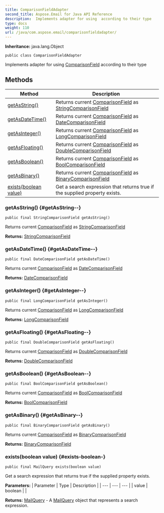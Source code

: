 ```yaml
---
title: ComparisonFieldAdapter
second_title: Aspose.Email for Java API Reference
description:  Implements adapter for using  according to their type
type: docs
weight: 110
url: /java/com.aspose.email/comparisonfieldadapter/
---
```

**Inheritance:**
java.lang.Object
```
public class ComparisonFieldAdapter
```

Implements adapter for using [ComparisonField](../../com.aspose.email/comparisonfield) according to their type
## Methods

| Method | Description |
| --- | --- |
| [getAsString()](#getAsString--) | Returns current [ComparisonField](../../com.aspose.email/comparisonfield) as [StringComparisonField](../../com.aspose.email/stringcomparisonfield) |
| [getAsDateTime()](#getAsDateTime--) | Returns current [ComparisonField](../../com.aspose.email/comparisonfield) as [DateComparisonField](../../com.aspose.email/datecomparisonfield) |
| [getAsInteger()](#getAsInteger--) | Returns current [ComparisonField](../../com.aspose.email/comparisonfield) as [LongComparisonField](../../com.aspose.email/longcomparisonfield) |
| [getAsFloating()](#getAsFloating--) | Returns current [ComparisonField](../../com.aspose.email/comparisonfield) as [DoubleComparisonField](../../com.aspose.email/doublecomparisonfield) |
| [getAsBoolean()](#getAsBoolean--) | Returns current [ComparisonField](../../com.aspose.email/comparisonfield) as [BoolComparisonField](../../com.aspose.email/boolcomparisonfield) |
| [getAsBinary()](#getAsBinary--) | Returns current [ComparisonField](../../com.aspose.email/comparisonfield) as [BinaryComparisonField](../../com.aspose.email/binarycomparisonfield) |
| [exists(boolean value)](#exists-boolean-) | Get a search expression that returns true if the supplied property exists. |
### getAsString() {#getAsString--}
```
public final StringComparisonField getAsString()
```


Returns current [ComparisonField](../../com.aspose.email/comparisonfield) as [StringComparisonField](../../com.aspose.email/stringcomparisonfield)

**Returns:**
[StringComparisonField](../../com.aspose.email/stringcomparisonfield)
### getAsDateTime() {#getAsDateTime--}
```
public final DateComparisonField getAsDateTime()
```


Returns current [ComparisonField](../../com.aspose.email/comparisonfield) as [DateComparisonField](../../com.aspose.email/datecomparisonfield)

**Returns:**
[DateComparisonField](../../com.aspose.email/datecomparisonfield)
### getAsInteger() {#getAsInteger--}
```
public final LongComparisonField getAsInteger()
```


Returns current [ComparisonField](../../com.aspose.email/comparisonfield) as [LongComparisonField](../../com.aspose.email/longcomparisonfield)

**Returns:**
[LongComparisonField](../../com.aspose.email/longcomparisonfield)
### getAsFloating() {#getAsFloating--}
```
public final DoubleComparisonField getAsFloating()
```


Returns current [ComparisonField](../../com.aspose.email/comparisonfield) as [DoubleComparisonField](../../com.aspose.email/doublecomparisonfield)

**Returns:**
[DoubleComparisonField](../../com.aspose.email/doublecomparisonfield)
### getAsBoolean() {#getAsBoolean--}
```
public final BoolComparisonField getAsBoolean()
```


Returns current [ComparisonField](../../com.aspose.email/comparisonfield) as [BoolComparisonField](../../com.aspose.email/boolcomparisonfield)

**Returns:**
[BoolComparisonField](../../com.aspose.email/boolcomparisonfield)
### getAsBinary() {#getAsBinary--}
```
public final BinaryComparisonField getAsBinary()
```


Returns current [ComparisonField](../../com.aspose.email/comparisonfield) as [BinaryComparisonField](../../com.aspose.email/binarycomparisonfield)

**Returns:**
[BinaryComparisonField](../../com.aspose.email/binarycomparisonfield)
### exists(boolean value) {#exists-boolean-}
```
public final MailQuery exists(boolean value)
```


Get a search expression that returns true if the supplied property exists.

**Parameters:**
| Parameter | Type | Description |
| --- | --- | --- |
| value | boolean |  |

**Returns:**
[MailQuery](../../com.aspose.email/mailquery) - A [MailQuery](../../com.aspose.email/mailquery) object that represents a search expression.
